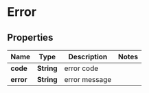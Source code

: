 

# Error


## Properties

| Name | Type | Description | Notes |
|------------ | ------------- | ------------- | -------------|
|**code** | **String** | error code |  |
|**error** | **String** | error message |  |




